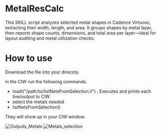 # MetalResCalc
This SKILL script analyzes selected metal shapes in Cadence Virtuoso, extracting their width, length, and area. It groups shapes by metal layer, then reports shape counts, dimensions, and total area per layer—ideal for layout auditing and metal utilization checks.


# How to use

Download the file into your direcoty.

in the CIW run the following commands.

 - loadi("/path/to/listNetsFromSelection.il")   ; Executes and prints each line/output to CIW
 - select the metals needed 
 - listNetsFromSelection()

They will show up in your CIW window.

![Outputs_Metals](https://github.com/user-attachments/assets/6f4e4379-c42c-4ea6-a2b7-5d565141f937)
![Metals_selection](https://github.com/user-attachments/assets/8cf014e4-f615-46e4-b061-f0d8deb08c49)
